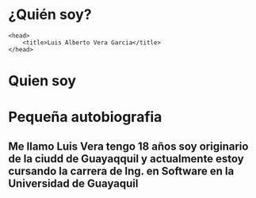 # ¿Quién soy?<html>
    <head>
        <title>Luis Alberto Vera Garcia</title> 
    </head>
<h1>Quien soy</h1>
    <body>
    <h1>Pequeña autobiografia</h1>
    <h2>Me llamo Luis Vera tengo 18 años soy originario de la ciudd de Guayaqquil y actualmente estoy cursando la carrera de Ing. en Software en la Universidad de Guayaquil</h2>
    </body>
<html>
